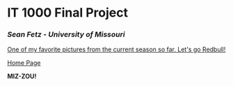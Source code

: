 # IT 1000 Final Project
### _Sean Fetz - University of Missouri_

[One of my favorite pictures from the current season so far. Let's go Redbull!](https://www.autosport.com/f1/news/how-verstappen-and-hamiltons-imola-clash-sets-the-tone-for-f1s-2021-title-fight/6369459/)

[Home Page](FinalProjectMain.md)

**MIZ-ZOU!**
